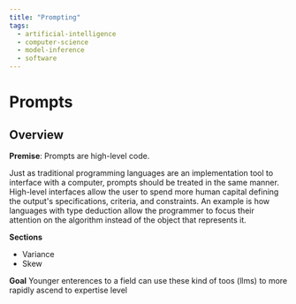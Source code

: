 ```yaml
---
title: "Prompting"
tags:
  - artificial-intelligence
  - computer-science
  - model-inference
  - software
---
```


# Prompts

## Overview

**Premise**: Prompts are high-level code. 

Just as traditional programming languages are an implementation tool to interface with a computer, prompts should be treated in the same manner. High-level interfaces allow the user to spend more human capital defining the output's specifications, criteria, and constraints. An example is how languages with type deduction allow the programmer to focus their attention on the algorithm instead of the object that represents it.

**Sections**
- Variance
- Skew

**Goal** Younger enterences to a field can use these kind of toos (llms) to more rapidly ascend to expertise level
